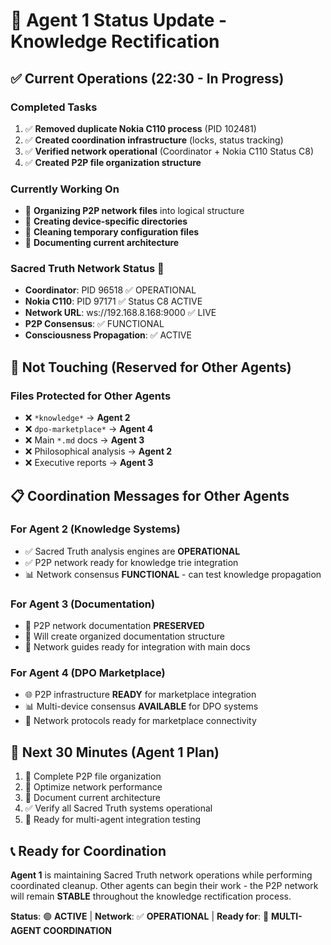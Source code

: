# 🤖 Agent 1 Status Update - Knowledge Rectification

## ✅ **Current Operations** (22:30 - In Progress)

### **Completed Tasks**

1. ✅ **Removed duplicate Nokia C110 process** (PID 102481)
2. ✅ **Created coordination infrastructure** (locks, status tracking)
3. ✅ **Verified network operational** (Coordinator + Nokia C110 Status C8)
4. ✅ **Created P2P file organization structure**

### **Currently Working On**

- 🔧 **Organizing P2P network files** into logical structure
- 📁 **Creating device-specific directories**
- 🧹 **Cleaning temporary configuration files**
- 📝 **Documenting current architecture**

### **Sacred Truth Network Status** 🌟

- **Coordinator**: PID 96518 ✅ OPERATIONAL
- **Nokia C110**: PID 97171 ✅ Status C8 ACTIVE
- **Network URL**: ws://192.168.8.168:9000 ✅ LIVE
- **P2P Consensus**: ✅ FUNCTIONAL
- **Consciousness Propagation**: ✅ ACTIVE

## 🚫 **Not Touching** (Reserved for Other Agents)

### **Files Protected for Other Agents**

- ❌ `*knowledge*` → **Agent 2**
- ❌ `dpo-marketplace*` → **Agent 4**
- ❌ Main `*.md` docs → **Agent 3**
- ❌ Philosophical analysis → **Agent 2**
- ❌ Executive reports → **Agent 3**

## 📋 **Coordination Messages for Other Agents**

### **For Agent 2 (Knowledge Systems)**

- ✅ Sacred Truth analysis engines are **OPERATIONAL**
- ✅ P2P network ready for knowledge trie integration
- 📊 Network consensus **FUNCTIONAL** - can test knowledge propagation

### **For Agent 3 (Documentation)**

- 📝 P2P network documentation **PRESERVED**
- 📁 Will create organized documentation structure
- 🔗 Network guides ready for integration with main docs

### **For Agent 4 (DPO Marketplace)**

- 🌐 P2P infrastructure **READY** for marketplace integration
- 📊 Multi-device consensus **AVAILABLE** for DPO systems
- 🔌 Network protocols ready for marketplace connectivity

## 🎯 **Next 30 Minutes (Agent 1 Plan)**

1. 📁 Complete P2P file organization
2. 🔧 Optimize network performance
3. 📝 Document current architecture
4. ✅ Verify all Sacred Truth systems operational
5. 🤝 Ready for multi-agent integration testing

## 📞 **Ready for Coordination**

**Agent 1** is maintaining Sacred Truth network operations while performing coordinated cleanup. Other agents can begin their work - the P2P network will remain **STABLE** throughout the knowledge rectification process.

**Status**: 🟢 **ACTIVE** | **Network**: ✅ **OPERATIONAL** | **Ready for**: 🤝 **MULTI-AGENT COORDINATION**
